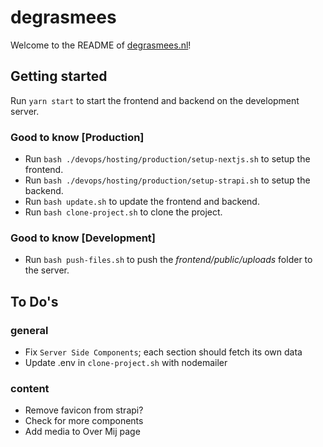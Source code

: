 # degrasmees
Welcome to the README of [degrasmees.nl](https://degrasmees.nl)!


## Getting started
Run `yarn start` to start the frontend and backend on the development server.

### Good to know [Production]
- Run `bash ./devops/hosting/production/setup-nextjs.sh` to setup the frontend.  
- Run `bash ./devops/hosting/production/setup-strapi.sh` to setup the backend.
- Run `bash update.sh` to update the frontend and backend.
- Run `bash clone-project.sh` to clone the project.

### Good to know [Development]
- Run `bash push-files.sh` to push the _frontend/public/uploads_ folder to the server.

## To Do's 
### general
- Fix `Server Side Components`; each section should fetch its own data
- Update .env in `clone-project.sh` with nodemailer

### content
- Remove favicon from strapi?
- Check for more components
- Add media to Over Mij page
